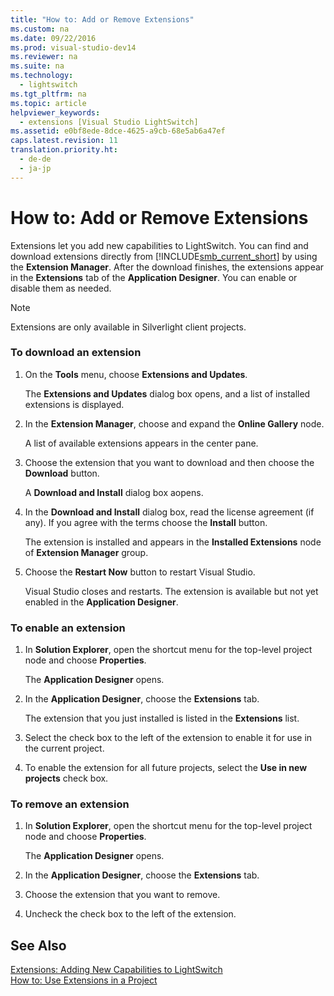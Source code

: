 ```yaml
---
title: "How to: Add or Remove Extensions"
ms.custom: na
ms.date: 09/22/2016
ms.prod: visual-studio-dev14
ms.reviewer: na
ms.suite: na
ms.technology: 
  - lightswitch
ms.tgt_pltfrm: na
ms.topic: article
helpviewer_keywords: 
  - extensions [Visual Studio LightSwitch]
ms.assetid: e0bf8ede-8dce-4625-a9cb-68e5ab6a47ef
caps.latest.revision: 11
translation.priority.ht: 
  - de-de
  - ja-jp
---
```

# How to: Add or Remove Extensions
Extensions let you add new capabilities to LightSwitch. You can find and download extensions directly from [!INCLUDE[smb_current_short](../vs140/includes/smb_current_short_md.md)] by using the **Extension Manager**. After the download finishes, the extensions appear in the **Extensions** tab of the **Application Designer**. You can enable or disable them as needed.  
  
> [!NOTE]
>  Extensions are only available in Silverlight client projects.  
  
### To download an extension  
  
1.  On the **Tools** menu, choose **Extensions and Updates**.  
  
     The **Extensions and Updates** dialog box opens, and a list of installed extensions is displayed.  
  
2.  In the **Extension Manager**, choose and expand the **Online Gallery** node.  
  
     A list of available extensions appears in the center pane.  
  
3.  Choose the extension that you want to download and then choose the **Download** button.  
  
     A **Download and Install** dialog box aopens.  
  
4.  In the **Download and Install** dialog box, read the license agreement (if any). If you agree with the terms choose the **Install** button.  
  
     The extension is installed and appears in the **Installed Extensions** node of **Extension Manager** group.  
  
5.  Choose the **Restart Now** button to restart Visual Studio.  
  
     Visual Studio closes and restarts. The extension is available but not yet enabled in the **Application Designer**.  
  
### To enable an extension  
  
1.  In **Solution Explorer**, open the shortcut menu for the top-level project node and choose **Properties**.  
  
     The **Application Designer** opens.  
  
2.  In the **Application Designer**, choose the **Extensions** tab.  
  
     The extension that you just installed is listed in the **Extensions** list.  
  
3.  Select the check box to the left of the extension to enable it for use in the current project.  
  
4.  To enable the extension for all future projects, select the **Use in new projects** check box.  
  
### To remove an extension  
  
1.  In **Solution Explorer**, open the shortcut menu for the top-level project node and choose **Properties**.  
  
     The **Application Designer** opens.  
  
2.  In the **Application Designer**, choose the **Extensions** tab.  
  
3.  Choose the extension that you want to remove.  
  
4.  Uncheck the check box to the left of the extension.  
  
## See Also  
 [Extensions: Adding New Capabilities to LightSwitch](../vs140/extensions--adding-new-capabilities-to-lightswitch.md)   
 [How to: Use Extensions in a Project](../vs140/how-to--use-extensions-in-a-lightswitch-project.md)